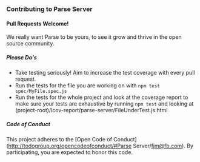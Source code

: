 ### Contributing to Parse Server

#### Pull Requests Welcome!

We really want Parse to be yours, to see it grow and thrive in the open source community.  

##### Please Do's

* Take testing seriously! Aim to increase the test coverage with every pull request.
* Run the tests for the file you are working on with `npm test spec/MyFile.spec.js`
* Run the tests for the whole project and look at the coverage report to make sure your tests are exhaustive by running `npm test` and looking at (project-root)/lcov-report/parse-server/FileUnderTest.js.html

##### Code of Conduct

This project adheres to the [Open Code of Conduct](http://todogroup.org/opencodeofconduct/#Parse Server/fjm@fb.com). By participating, you are expected to honor this code.
